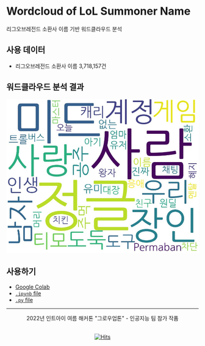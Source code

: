 # Wordcloud of LoL Summoner Name

리그오브레전드 소환사 이름 기반 워드클라우드 분석

## 사용 데이터

- 리그오브레전드 소환사 이름 3,718,157건

## 워드클라우드 분석 결과

![](image/Wordcloud_of_LoL_Summoner_Name.jpeg)

## 사용하기

- [Google Colab](https://colab.research.google.com/drive/18BSMn7PyDTUBq5CICuaCMZUczHQK1FRz?usp=sharing)
- [`.ipynb` file](/Wordcloud-of-LoL-Summoner-Name/Wordcloud_of_LoL_Summoner_Name.ipynb)
- [`.py` file](/Wordcloud-of-LoL-Summoner-Name/Wordcloud_of_LoL_Summoner_Name.py)

---

<div align="center">
2022년 인트아이 여름 해커톤 "그로우업톤" - 인공지능 팀 참가 작품
</div>

<br>

<div align="center">

[![Hits](https://hits.seeyoufarm.com/api/count/incr/badge.svg?url=https%3A%2F%2Fgithub.com%2Foneonlee%2FPrediction-of-LoL-Tier-with-Summoner-Name%2Fblob%2Fmain%2FWordcloud-of-LoL-Summoner-Name%2FREADME.md&count_bg=%232D404F&title_bg=%23CDC5C5&icon=&icon_color=%23E7E7E7&title=hits&edge_flat=false)](https://hits.seeyoufarm.com)

</div>
